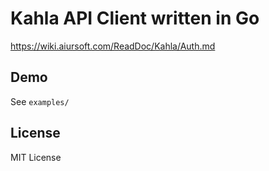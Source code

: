 # Kahla API Client written in Go

<https://wiki.aiursoft.com/ReadDoc/Kahla/Auth.md>

## Demo

See `examples/`

## License

MIT License

